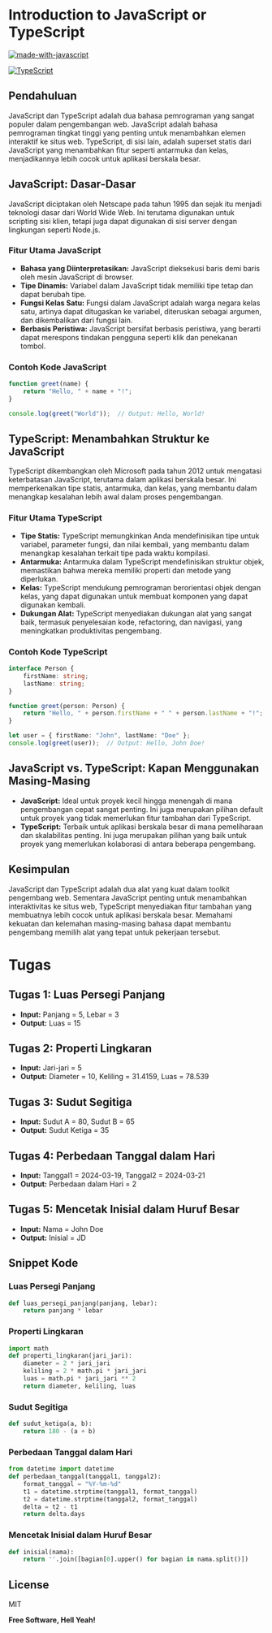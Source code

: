 # Introduction to JavaScript or TypeScript

[![made-with-javascript](https://img.shields.io/badge/Made%20with-JavaScript-1f425f.svg)](https://www.javascript.com)

[![TypeScript](https://badgen.net/badge/icon/typescript?icon=typescript&label)](https://typescriptlang.org)

## Pendahuluan
JavaScript dan TypeScript adalah dua bahasa pemrograman yang sangat populer dalam pengembangan web. JavaScript adalah bahasa pemrograman tingkat tinggi yang penting untuk menambahkan elemen interaktif ke situs web. TypeScript, di sisi lain, adalah superset statis dari JavaScript yang menambahkan fitur seperti antarmuka dan kelas, menjadikannya lebih cocok untuk aplikasi berskala besar.

## JavaScript: Dasar-Dasar
JavaScript diciptakan oleh Netscape pada tahun 1995 dan sejak itu menjadi teknologi dasar dari World Wide Web. Ini terutama digunakan untuk scripting sisi klien, tetapi juga dapat digunakan di sisi server dengan lingkungan seperti Node.js.

### Fitur Utama JavaScript
- **Bahasa yang Diinterpretasikan:** JavaScript dieksekusi baris demi baris oleh mesin JavaScript di browser.
- **Tipe Dinamis:** Variabel dalam JavaScript tidak memiliki tipe tetap dan dapat berubah tipe.
- **Fungsi Kelas Satu:** Fungsi dalam JavaScript adalah warga negara kelas satu, artinya dapat ditugaskan ke variabel, diteruskan sebagai argumen, dan dikembalikan dari fungsi lain.
- **Berbasis Peristiwa:** JavaScript bersifat berbasis peristiwa, yang berarti dapat merespons tindakan pengguna seperti klik dan penekanan tombol.

### Contoh Kode JavaScript
```javascript
function greet(name) {
    return "Hello, " + name + "!";
}

console.log(greet("World"));  // Output: Hello, World!
```

## TypeScript: Menambahkan Struktur ke JavaScript

TypeScript dikembangkan oleh Microsoft pada tahun 2012 untuk mengatasi keterbatasan JavaScript, terutama dalam aplikasi berskala besar. Ini memperkenalkan tipe statis, antarmuka, dan kelas, yang membantu dalam menangkap kesalahan lebih awal dalam proses pengembangan.

### Fitur Utama TypeScript

- **Tipe Statis:** TypeScript memungkinkan Anda mendefinisikan tipe untuk variabel, parameter fungsi, dan nilai kembali, yang membantu dalam menangkap kesalahan terkait tipe pada waktu kompilasi.
- **Antarmuka:** Antarmuka dalam TypeScript mendefinisikan struktur objek, memastikan bahwa mereka memiliki properti dan metode yang diperlukan.
- **Kelas:** TypeScript mendukung pemrograman berorientasi objek dengan kelas, yang dapat digunakan untuk membuat komponen yang dapat digunakan kembali.
- **Dukungan Alat:** TypeScript menyediakan dukungan alat yang sangat baik, termasuk penyelesaian kode, refactoring, dan navigasi, yang meningkatkan produktivitas pengembang.

### Contoh Kode TypeScript

```typescript
interface Person {
    firstName: string;
    lastName: string;
}

function greet(person: Person) {
    return "Hello, " + person.firstName + " " + person.lastName + "!";
}

let user = { firstName: "John", lastName: "Doe" };
console.log(greet(user));  // Output: Hello, John Doe!
```

## JavaScript vs. TypeScript: Kapan Menggunakan Masing-Masing

- **JavaScript:** Ideal untuk proyek kecil hingga menengah di mana pengembangan cepat sangat penting. Ini juga merupakan pilihan default untuk proyek yang tidak memerlukan fitur tambahan dari TypeScript.
- **TypeScript:** Terbaik untuk aplikasi berskala besar di mana pemeliharaan dan skalabilitas penting. Ini juga merupakan pilihan yang baik untuk proyek yang memerlukan kolaborasi di antara beberapa pengembang.

## Kesimpulan

JavaScript dan TypeScript adalah dua alat yang kuat dalam toolkit pengembang web. Sementara JavaScript penting untuk menambahkan interaktivitas ke situs web, TypeScript menyediakan fitur tambahan yang membuatnya lebih cocok untuk aplikasi berskala besar. Memahami kekuatan dan kelemahan masing-masing bahasa dapat membantu pengembang memilih alat yang tepat untuk pekerjaan tersebut.

# Tugas

## Tugas 1: Luas Persegi Panjang
- **Input:** Panjang = 5, Lebar = 3
- **Output:** Luas = 15

## Tugas 2: Properti Lingkaran
- **Input:** Jari-jari = 5
- **Output:** Diameter = 10, Keliling = 31.4159, Luas = 78.539

## Tugas 3: Sudut Segitiga
- **Input:** Sudut A = 80, Sudut B = 65
- **Output:** Sudut Ketiga = 35

## Tugas 4: Perbedaan Tanggal dalam Hari
- **Input:** Tanggal1 = 2024-03-19, Tanggal2 = 2024-03-21
- **Output:** Perbedaan dalam Hari = 2

## Tugas 5: Mencetak Inisial dalam Huruf Besar
- **Input:** Nama = John Doe
- **Output:** Inisial = JD

## Snippet Kode
### Luas Persegi Panjang
```python
def luas_persegi_panjang(panjang, lebar):
    return panjang * lebar
```

### Properti Lingkaran
```python
import math
def properti_lingkaran(jari_jari):
    diameter = 2 * jari_jari
    keliling = 2 * math.pi * jari_jari
    luas = math.pi * jari_jari ** 2
    return diameter, keliling, luas
```

### Sudut Segitiga
```python
def sudut_ketiga(a, b):
    return 180 - (a + b)
```

### Perbedaan Tanggal dalam Hari
```python
from datetime import datetime
def perbedaan_tanggal(tanggal1, tanggal2):
    format_tanggal = "%Y-%m-%d"
    t1 = datetime.strptime(tanggal1, format_tanggal)
    t2 = datetime.strptime(tanggal2, format_tanggal)
    delta = t2 - t1
    return delta.days
```

### Mencetak Inisial dalam Huruf Besar
```python
def inisial(nama):
    return ''.join([bagian[0].upper() for bagian in nama.split()])
```


## License

MIT

**Free Software, Hell Yeah!**